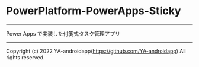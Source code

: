 # PowerPlatform-PowerApps-Sticky

---

Power Apps で実装した付箋式タスク管理アプリ

---

Copyright (c) 2022 YA-androidapp(https://github.com/YA-androidapp) All rights reserved.
